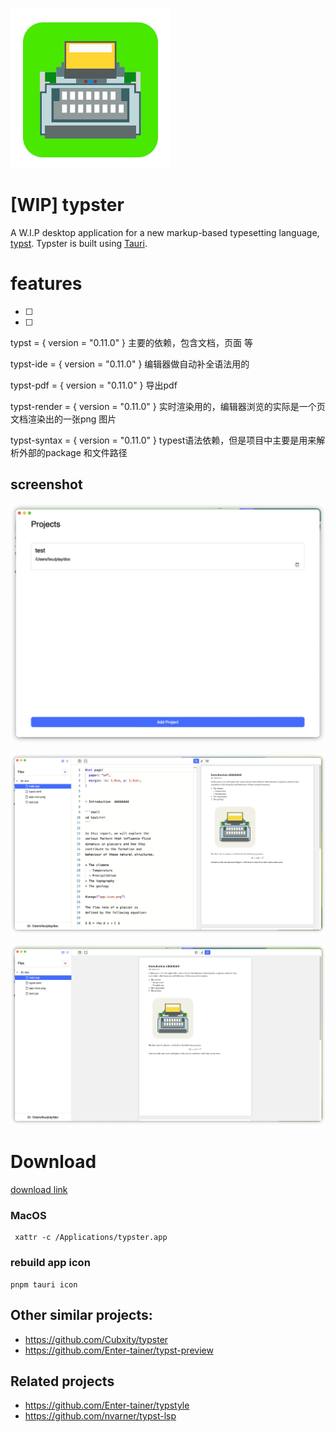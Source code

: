 ![typster](./app-icon.png)

# [WIP] typster 

A W.I.P desktop application for a new markup-based typesetting language, [typst](https://github.com/typst/typst).
Typster is built using [Tauri](https://tauri.app/).


# features
- [ ]
- [ ] 

typst = { version = "0.11.0" }
主要的依赖，包含文档，页面 等

typst-ide = { version = "0.11.0" }
编辑器做自动补全语法用的

typst-pdf = { version = "0.11.0" }
导出pdf 

typst-render = { version = "0.11.0" }
实时渲染用的，编辑器浏览的实际是一个页文档渲染出的一张png 图片

typst-syntax = { version = "0.11.0" }
typest语法依赖，但是项目中主要是用来解析外部的package 和文件路径

## screenshot


![typster](./public/imgs/screen_projects.png)



![typster](./public/imgs/screen_editing.png)



![typster](./public/imgs/screen_preview.png)


# Download


[download link](https://github.com/wflixu/typster/releases)

### MacOS


```
 xattr -c /Applications/typster.app
```
### rebuild app icon

```
pnpm tauri icon
```


## Other similar projects:

- https://github.com/Cubxity/typster
- https://github.com/Enter-tainer/typst-preview

## Related projects
- https://github.com/Enter-tainer/typstyle
- https://github.com/nvarner/typst-lsp
